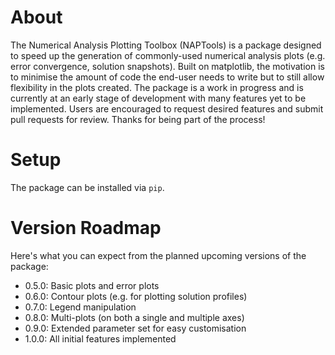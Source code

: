 # About
The Numerical Analysis Plotting Toolbox (NAPTools) is a package designed to speed up the generation of commonly-used numerical analysis plots (e.g. error convergence, solution snapshots). Built on matplotlib, the motivation is to minimise the amount of code the end-user needs to write but to still allow flexibility in the plots created. The package is a work in progress and is currently at an early stage of development with many features yet to be implemented. Users are encouraged to request desired features and submit pull requests for review. Thanks for being part of the process!

# Setup
The package can be installed via `pip`.

# Version Roadmap
Here's what you can expect from the planned upcoming versions of the package:
- 0.5.0: Basic plots and error plots
- 0.6.0: Contour plots (e.g. for plotting solution profiles)
- 0.7.0: Legend manipulation
- 0.8.0: Multi-plots (on both a single and multiple axes)
- 0.9.0: Extended parameter set for easy customisation
- 1.0.0: All initial features implemented

